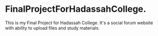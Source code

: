 # FinalProjectForHadassahCollege.
This is my Final Project for Hadassah College. 
It's a social forum website with ability to upload files and study materials. 
